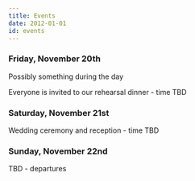```yaml
---
title: Events
date: 2012-01-01
id: events
---
```


### Friday, November 20th

Possibly something during the day

Everyone is invited to our rehearsal dinner - time TBD

### Saturday, November 21st

Wedding ceremony and reception - time TBD

### Sunday, November 22nd

TBD - departures
